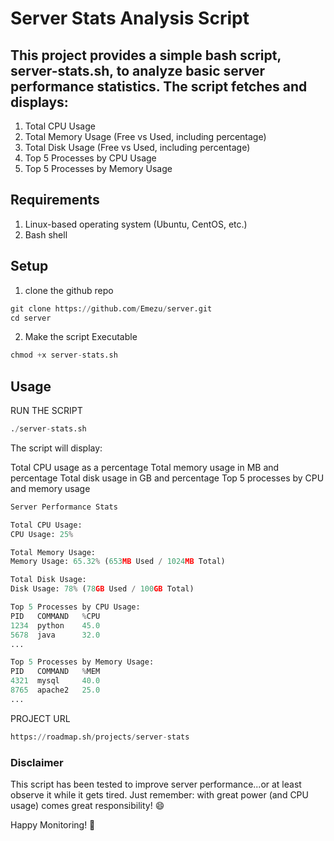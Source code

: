 # Server Stats Analysis Script

## This project provides a simple bash script, server-stats.sh, to analyze basic server performance statistics. The script fetches and displays:

1. Total CPU Usage
2. Total Memory Usage (Free vs Used, including percentage)
3. Total Disk Usage (Free vs Used, including percentage)
4. Top 5 Processes by CPU Usage
5. Top 5 Processes by Memory Usage

## Requirements

1. Linux-based operating system (Ubuntu, CentOS, etc.)
2. Bash shell

## Setup

1. clone the github repo

 ```python
 git clone https://github.com/Emezu/server.git
cd server
 ```

 2. Make the script Executable

 ```python
 chmod +x server-stats.sh
```

## Usage

RUN THE SCRIPT

```Python
./server-stats.sh
```

The script will display:

Total CPU usage as a percentage
Total memory usage in MB and percentage
Total disk usage in GB and percentage
Top 5 processes by CPU and memory usage

```python
Server Performance Stats

Total CPU Usage:
CPU Usage: 25%

Total Memory Usage:
Memory Usage: 65.32% (653MB Used / 1024MB Total)

Total Disk Usage:
Disk Usage: 78% (78GB Used / 100GB Total)

Top 5 Processes by CPU Usage:
PID   COMMAND   %CPU
1234  python    45.0
5678  java      32.0
...

Top 5 Processes by Memory Usage:
PID   COMMAND   %MEM
4321  mysql     40.0
8765  apache2   25.0
...
```

PROJECT URL 
```python
https://roadmap.sh/projects/server-stats
```

### Disclaimer
This script has been tested to improve server performance...or at least observe it while it gets tired. Just remember: with great power (and CPU usage) comes great responsibility! 😄

Happy Monitoring! 🎉
